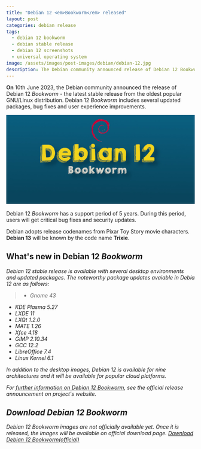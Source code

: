 ```yaml
---
title: "Debian 12 <em>Bookworm</em> released"
layout: post
categories: debian release
tags:
  - debian 12 bookworm
  - debian stable release
  - debian 12 screenshots
  - universal operating system
image: /assets/images/post-images/debian/debian-12.jpg
description: The Debian community announced release of Debian 12 Bookworm, the latest stable release of oldest popular GNU/Linux distribution. Learn what's new and downlod now.
---
```


**On** 10th June 2023, the Debian community announced the release of Debian 12 *Bookworm* - the latest stable release from the oldest popular GNU/Linux distribution. Debian 12 *Bookworm* includes several updated packages, bug fixes and user experience improvements.

![Debian 12 Bookworm featured image](/assets/images/post-images/debian/debian-12.jpg)

Debian 12 *Bookworm* has a support period of 5 years. During this period, users will get critical bug fixes and security updates.

<div class="alert alert-info">Debian adopts release codenames from Pixar Toy Story movie characters. <strong>Debian 13</strong> will be known by the code name <strong>Trixie</strong>.</div>

## What's new in Debian 12 <em>Bookworm</a>

Debian 12 stable release is available with several desktop environments and updated packages. The noteworthy package updates avaiable in Debia 12 are as follows:
> - Gnome 43
- KDE Plasma 5.27
- LXDE 11
- LXQt 1.2.0
- MATE 1.26
- Xfce 4.18
- GIMP 2.10.34
- GCC 12.2
- LibreOffice 7.4
- Linux Kernel 6.1

In addition to the desktop images, Debian 12 is available for nine architectures and it will be available for popular cloud platforms.

For [further information on Debian 12 *Bookworm*](https://www.debian.org/News/2023/20230610), see the official release announcement on project's website.

## Download Debian 12 *Bookworm*
Debian 12 *Bookworm* images are not officially available yet. Once it is released, the images will be available on official download page.
<a href="https://www.debian.org/CD/http-ftp/" class="download">Download Debian 12 <em>Bookworm</em>(official)</a>
